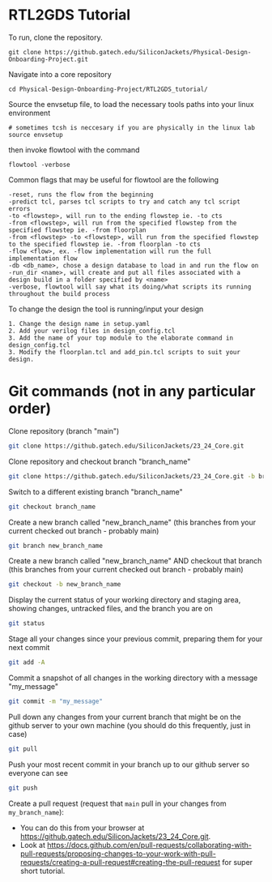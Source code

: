 # RTL2GDS Tutorial

To run, clone the repository. 

```
git clone https://github.gatech.edu/SiliconJackets/Physical-Design-Onboarding-Project.git
```

Navigate into a core repository
```
cd Physical-Design-Onboarding-Project/RTL2GDS_tutorial/
```


Source the envsetup file, to load the necessary tools paths into your linux environment

```
# sometimes tcsh is neccesary if you are physically in the linux lab
source envsetup
```

then invoke flowtool with the command

```
flowtool -verbose
```

Common flags that may be useful for flowtool are the following

```
-reset, runs the flow from the beginning
-predict tcl, parses tcl scripts to try and catch any tcl script errors
-to <flowstep>, will run to the ending flowstep ie. -to cts
-from <flowstep>, will run from the specified flowstep from the specified flowstep ie. -from floorplan
-from <flowstep> -to <flowstep>, will run from the specified flowstep to the specified flowstep ie. -from floorplan -to cts
-flow <flow>, ex. -flow implementation will run the full implementation flow
-db <db_name>, chose a design database to load in and run the flow on
-run_dir <name>, will create and put all files associated with a design build in a folder specified by <name>
-verbose, flowtool will say what its doing/what scripts its running throughout the build process 
```

To change the design the tool is running/input your design

```
1. Change the design name in setup.yaml
2. Add your verilog files in design_config.tcl
3. Add the name of your top module to the elaborate command in design_config.tcl
3. Modify the floorplan.tcl and add_pin.tcl scripts to suit your design. 
```


# Git commands (not in any particular order)
Clone repository (branch "main")
```bash
git clone https://github.gatech.edu/SiliconJackets/23_24_Core.git
```
Clone repository and checkout branch "branch_name"
```bash
git clone https://github.gatech.edu/SiliconJackets/23_24_Core.git -b branch_name
```
Switch to a different existing branch "branch_name"
```bash
git checkout branch_name
```
Create a new branch called "new_branch_name" (this branches from your current checked out branch - probably main)
```bash
git branch new_branch_name
```
Create a new branch called "new_branch_name" AND checkout that branch (this branches from your current checked out branch - probably main)
```bash
git checkout -b new_branch_name
```
Display the current status of your working directory and staging area, showing changes, untracked files, and the branch you are on
```bash
git status
```
Stage all your changes since your previous commit, preparing them for your next commit
```bash
git add -A
```
Commit a snapshot of all changes in the working directory with a message "my_message"
```bash
git commit -m "my_message"
```
Pull down any changes from your current branch that might be on the github server to your own machine (you should do this frequently, just in case)
```bash
git pull
```
Push your most recent commit in your branch up to our github server so everyone can see
```bash
git push
```
Create a pull request (request that `main` pull in your changes from `my_branch_name`):
* You can do this from your browser at https://github.gatech.edu/SiliconJackets/23_24_Core.git.
* Look at https://docs.github.com/en/pull-requests/collaborating-with-pull-requests/proposing-changes-to-your-work-with-pull-requests/creating-a-pull-request#creating-the-pull-request for super short tutorial.
